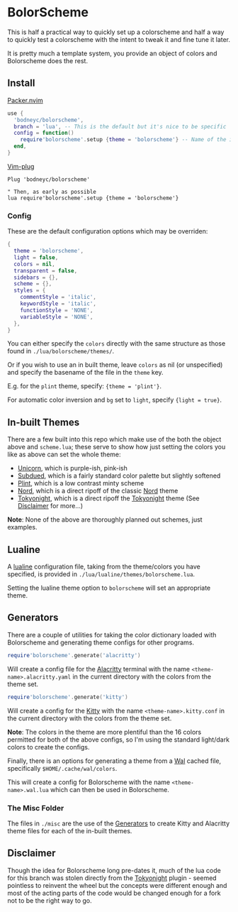 <!-- markdownlint-disable MD013 -->

# BolorScheme

This is half a practical way to quickly set up a colorscheme and half a way to quickly test a colorscheme with the intent to tweak it and fine tune it later.

It is pretty much a template system, you provide an object of colors and Bolorscheme does the rest.

## Install

[Packer.nvim](https://github.com/wbthomason/packer.nvim)

```lua
use {
  'bodneyc/bolorscheme',
  branch = 'lua', -- This is the default but it's nice to be specific
  config = function()
    require'bolorscheme'.setup {theme = 'bolorscheme'} -- Name of the inbuilt scheme
  end,
}
```

[Vim-plug](https://github.com/junegunn/vim-plug)

```vim
Plug 'bodneyc/bolorscheme'

" Then, as early as possible
lua require'bolorscheme'.setup {theme = 'bolorscheme'}
```

### Config

These are the default configuration options which may be overriden:

```lua
{
  theme = 'bolorscheme',
  light = false,
  colors = nil,
  transparent = false,
  sidebars = {},
  scheme = {},
  styles = {
    commentStyle = 'italic',
    keywordStyle = 'italic',
    functionStyle = 'NONE',
    variableStyle = 'NONE',
  },
}
```

You can either specify the `colors` directly with the same structure as those found in `./lua/bolorscheme/themes/`.

Or if you wish to use an in built theme, leave `colors` as nil (or unspecified) and specify the basename of the file in the `theme` key.

E.g. for the `plint` theme, specify: `{theme = 'plint'}`.

For automatic color inversion and `bg` set to `light`, specify `{light = true}`.

## In-built Themes

There are a few built into this repo which make use of the both the object above and `scheme.lua`; these serve to show how just setting the colors you like as above can set the whole theme:

- [Unicorn](./lua/bolorscheme/themes/unicorn.lua), which is purple-ish, pink-ish
- [Subdued](./lua/bolorscheme/themes/subdued.lua), which is a fairly standard color palette but slightly softened
- [Plint](./lua/bolorscheme/themes/plint.vim), which is a low contrast minty scheme
- [Nord](./lua/bolorscheme/themes/nord.vim), which is a direct ripoff of the classic [Nord](https://github.com/arcticicestudio/nord-vim) theme
- [Tokyonight](./lua/bolorscheme/themes/tokyonight.lua), which is a direct ripoff the [Tokyonight](https://github.com/folke/tokyonight.nvim/) theme (See [Disclaimer](#disclaimer) for more...)

__Note__: None of the above are thoroughly planned out schemes, just examples.

## Lualine

A [lualine](https://github.com/hoob3rt/lualine.nvim) configuration file, taking from the theme/colors you have specified, is provided in `./lua/lualine/themes/bolorscheme.lua`.

Setting the lualine theme option to `bolorscheme` will set an appropriate theme.

## Generators

There are a couple of utilities for taking the color dictionary loaded with Bolorscheme and generating theme configs for other programs.

```lua
require'bolorscheme'.generate('alacritty')
```

Will create a config file for the [Alacritty](https://github.com/alacritty/alacritty) terminal with the name `<theme-name>.alacritty.yaml` in the current directory with the colors from the theme set.

```lua
require'bolorscheme'.generate('kitty')
```

Will create a config for the [Kitty](https://sw.kovidgoyal.net/kitty/) with the name `<theme-name>.kitty.conf` in the current directory with the colors from the theme set.

__Note__: The colors in the theme are more plentiful than the 16 colors permitted for both of the above configs, so I'm using the standard light/dark colors to create the configs.

Finally, there is an options for generating a theme from a [Wal](https://github.com/dylanaraps/pywal) cached file, specifically `$HOME/.cache/wal/colors`.

This will create a config for Bolorscheme with the name `<theme-name>.wal.lua` which can then be used in Bolorscheme.

### The Misc Folder

The files in `./misc` are the use of the [Generators](#generators) to create Kitty and Alacritty theme files for each of the in-built themes.

## Disclaimer

Though the idea for Bolorscheme long pre-dates it, much of the lua code for this branch was stolen directly from the [Tokyonight](https://github.com/folke/tokyonight.nvim/) plugin - seemed pointless to reinvent the wheel but the concepts were different enough and most of the acting parts of the code would be changed enough for a fork not to be the right way to go.
